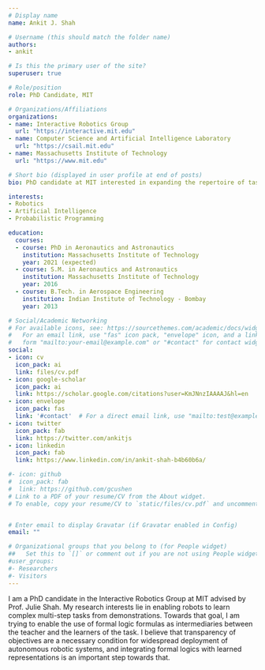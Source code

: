 ```yaml
---
# Display name
name: Ankit J. Shah

# Username (this should match the folder name)
authors:
- ankit

# Is this the primary user of the site?
superuser: true

# Role/position
role: PhD Candidate, MIT

# Organizations/Affiliations
organizations:
- name: Interactive Robotics Group
  url: "https://interactive.mit.edu"
- name: Computer Science and Artificial Intelligence Laboratory
  url: "https://csail.mit.edu"
- name: Massachusetts Institute of Technology
  url: "https://www.mit.edu"

# Short bio (displayed in user profile at end of posts)
bio: PhD candidate at MIT interested in expanding the repertoire of tasks that robots can learn.

interests:
- Robotics
- Artificial Intelligence
- Probabilistic Programming

education:
  courses:
  - course: PhD in Aeronautics and Astronautics
    institution: Massachusetts Institute of Technology
    year: 2021 (expected)
  - course: S.M. in Aeronautics and Astronautics
    institution: Massachusetts Institute of Technology
    year: 2016
  - course: B.Tech. in Aerospace Engineering
    institution: Indian Institute of Technology - Bombay
    year: 2013

# Social/Academic Networking
# For available icons, see: https://sourcethemes.com/academic/docs/widgets/#icons
#   For an email link, use "fas" icon pack, "envelope" icon, and a link in the
#   form "mailto:your-email@example.com" or "#contact" for contact widget.
social:
- icon: cv
  icon_pack: ai
  link: files/cv.pdf
- icon: google-scholar
  icon_pack: ai
  link: https://scholar.google.com/citations?user=KmJNnzIAAAAJ&hl=en
- icon: envelope
  icon_pack: fas
  link: '#contact'  # For a direct email link, use "mailto:test@example.org".
- icon: twitter
  icon_pack: fab
  link: https://twitter.com/ankitjs
- icon: linkedin
  icon_pack: fab
  link: https://www.linkedin.com/in/ankit-shah-b4b60b6a/

#- icon: github
#  icon_pack: fab
#  link: https://github.com/gcushen
# Link to a PDF of your resume/CV from the About widget.
# To enable, copy your resume/CV to `static/files/cv.pdf` and uncomment the lines below.  


# Enter email to display Gravatar (if Gravatar enabled in Config)
email: ""

# Organizational groups that you belong to (for People widget)
##   Set this to `[]` or comment out if you are not using People widget.  
#user_groups:
#- Researchers
#- Visitors
---
```


I am a PhD candidate in the Interactive Robotics Group at MIT advised by Prof. Julie Shah. My research interests lie in enabling robots to learn complex multi-step tasks from demonstrations. Towards that goal, I am trying to enable the use of formal logic formulas as intermediaries between the teacher and the learners of the task. I believe that transparency of objectives are a necessary condition for widespread deployment of autonomous robotic systems, and integrating formal logics with learned representations is an important step towards that.

<!-- #In particular, he is interested in enabling use of temporal logic formulas as an intermediary between the teacher and the learner.

#In the past he has also worked on manipulation planning for deformable objects for his SM thesis completed in 2016 at MIT. Prior to joining MIT, Ankit completed his B.Tech. in Aerospace Engineering from Indian Institute of Technology, Bombay (IIT-B) in 2013. -->
